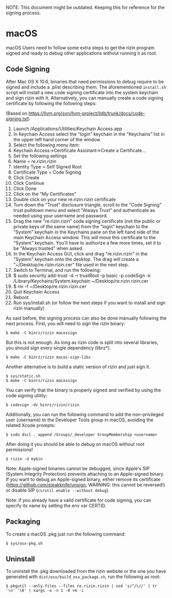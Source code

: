 NOTE: This document might be outdated. Keeping this for reference for the signing process.

macOS
===

macOS Users need to follow some extra steps to get the rizin program signed and ready to debug other applications without running it as root.

Code Signing
------------

After Mac OS X 10.6, binaries that need permissions to debug require to be signed and include a .plist describing them. The aforementioned `install.sh` script will install a new code signing certificate into the system keychain and sign rizin with it. Alternatively, you can manually create a code signing certificate by following the following steps:

(Based on https://llvm.org/svn/llvm-project/lldb/trunk/docs/code-signing.txt)

1. Launch /Applications/Utilities/Keychain Access.app
1. In Keychain Access select the "login" keychain in the "Keychains" list in the upper left hand corner of the window.
1. Select the following menu item:
1. Keychain Access->Certificate Assistant->Create a Certificate...
1. Set the following settings
1. Name = re.rizin.rizin
1. Identity Type = Self Signed Root
1. Certificate Type = Code Signing
1. Click Create
1. Click Continue
1. Click Done
1. Click on the "My Certificates"
1. Double click on your new re.rizin.rizin certificate
1. Turn down the "Trust" disclosure triangle, scroll to the "Code Signing" trust pulldown menu and select "Always Trust" and authenticate as needed using your username and password.
1. Drag the new "re.rizin.rizin" code signing certificate (not the public or private keys of the same name) from the "login" keychain to the "System" keychain in the Keychains pane on the left hand side of the main Keychain Access window. This will move this certificate to the "System" keychain. You'll have to authorize a few more times, set it to be "Always trusted" when asked.
1. In the Keychain Access GUI, click and drag "re.rizin.rizin" in the "System" keychain onto the desktop. The drag will create a "~/Desktop/re.rizin.rizin.cer" file used in the next step.
1. Switch to Terminal, and run the following:
1. $ sudo security add-trust -d -r trustRoot -p basic -p codeSign -k /Library/Keychains/System.keychain ~/Desktop/re.rizin.rizin.cer
1. $ rm -f ~/Desktop/re.rizin.rizin.cer
1. Quit Keychain Access
1. Reboot
1. Run sys/install.sh (or follow the next steps if you want to install and sign rizin manually)

As said before, the signing process can also be done manually following the next process. First, you will need to sign the rizin binary:

	$ make -C binrz/rizin macossign

But this is not enough. As long as rizin code is split into several libraries, you should sign every single dependency (librz*).

	$ make -C binrz/rizin macos-sign-libs

Another alternative is to build a static version of rizin and just sign it.

	$ sys/static.sh
	$ make -C binrz/rizin macossign

You can verify that the binary is properly signed and verified by using the code signing utility:

	$ codesign -dv binrz/rizin/rizin

Additionally, you can run the following command to add the non-privileged user (username) to the Developer Tools group in macOS, avoiding the related Xcode prompts:

	$ sudo dscl . append /Groups/_developer GroupMembership <username>

After doing it you should be able to debug on macOS without root permissions!

	$ rizin -d mybin

Note: Apple-signed binaries cannot be debugged, since Apple's SIP (System Integrity Protection) prevents attaching to an Apple-signed binary. If you want to debug an Apple-signed binary, either remove its certificate (https://github.com/steakknife/unsign; WARNING: this cannot be reversed!) or disable SIP (`csrutil enable --without debug`).

Note: if you already have a valid certificate for code signing, you can specify its name by setting the env var CERTID.

Packaging
---------

To create a macOS .pkg just run the following command:

	$ sys/osx-pkg.sh

Uninstall
---------

To uninstall the .pkg downloaded from the rizin website or the one you have generated with `dist/osx/build_osx_package.sh`, run the following as root:

	$ pkgutil --only-files --files re.rizin.rizin | sed 's/^/\//' | tr '\n' '\0' | xargs -o -n 1 -0 rm -i